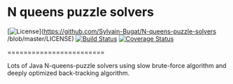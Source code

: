 # N queens puzzle solvers

[![License](https://img.shields.io/github/license/Sylvain-Bugat/N-queens-puzzle-solvers.svg)](https://github.com/Sylvain-Bugat/N-queens-puzzle-solvers
/blob/master/LICENSE)
[![Build Status](https://travis-ci.org/Sylvain-Bugat/N-queens-puzzle-solvers.svg?branch=master)](https://travis-ci.org/Sylvain-Bugat/N-queens-puzzle-solvers)
[![Coverage Status](https://coveralls.io/repos/Sylvain-Bugat/N-queens-puzzle-solvers/badge.svg?branch=master)](https://coveralls.io/r/Sylvain-Bugat/N-queens-puzzle-solvers?branch=master)

========================

Lots of Java N-queens-puzzle solvers using slow brute-force algorithm and deeply optimized back-tracking algorithm.
